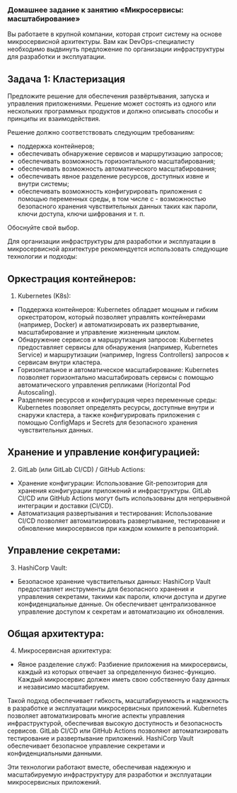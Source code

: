 ### Домашнее задание к занятию «Микросервисы: масштабирование»

Вы работаете в крупной компании, которая строит систему на основе микросервисной архитектуры. Вам как DevOps-специалисту необходимо выдвинуть предложение по организации инфраструктуры для разработки и эксплуатации.

## Задача 1: Кластеризация

Предложите решение для обеспечения развёртывания, запуска и управления приложениями. Решение может состоять из одного или нескольких программных продуктов и должно описывать способы и принципы их взаимодействия.

Решение должно соответствовать следующим требованиям:

- поддержка контейнеров;
- обеспечивать обнаружение сервисов и маршрутизацию запросов;
- обеспечивать возможность горизонтального масштабирования;
- обеспечивать возможность автоматического масштабирования;
- обеспечивать явное разделение ресурсов, доступных извне и внутри системы;
- обеспечивать возможность конфигурировать приложения с помощью переменных среды, в том числе с - возможностью безопасного хранения чувствительных данных таких как пароли, ключи доступа, ключи шифрования и т. п.

Обоснуйте свой выбор.

Для организации инфраструктуры для разработки и эксплуатации в микросервисной архитектуре рекомендуется использовать следующие технологии и подходы:

## Оркестрация контейнеров:

1. Kubernetes (K8s):

- Поддержка контейнеров: Kubernetes обладает мощным и гибким оркестратором, который позволяет управлять контейнерами (например, Docker) и автоматизировать их развертывание, масштабирование и управление жизненным циклом.
- Обнаружение сервисов и маршрутизация запросов: Kubernetes предоставляет сервисы для обнаружения (например, Kubernetes Service) и маршрутизации (например, Ingress Controllers) запросов к сервисам внутри кластера.
- Горизонтальное и автоматическое масштабирование: Kubernetes позволяет горизонтально масштабировать сервисы с помощью автоматического управления репликами (Horizontal Pod Autoscaling).
- Разделение ресурсов и конфигурация через переменные среды: Kubernetes позволяет определять ресурсы, доступные внутри и снаружи кластера, а также конфигурировать приложения с помощью ConfigMaps и Secrets для безопасного хранения чувствительных данных.

## Хранение и управление конфигурацией:

2. GitLab (или GitLab CI/CD) / GitHub Actions:

- Хранение конфигурации: Использование Git-репозитория для хранения конфигурации приложений и инфраструктуры. GitLab CI/CD или GitHub Actions могут быть использованы для непрерывной интеграции и доставки (CI/CD).
- Автоматизация развертывания и тестирования: Использование CI/CD позволяет автоматизировать развертывание, тестирование и обновление микросервисов при каждом коммите в репозиторий.

##  Управление секретами:

3.  HashiCorp Vault:

- Безопасное хранение чувствительных данных: HashiCorp Vault предоставляет инструменты для безопасного хранения и управления секретами, такими как пароли, ключи доступа и другие конфиденциальные данные. Он обеспечивает централизованное управление доступом к секретам и автоматизацию их обновления.

## Общая архитектура:

4. Микросервисная архитектура:

- Явное разделение служб: Разбиение приложения на микросервисы, каждый из которых отвечает за определенную бизнес-функцию. Каждый микросервис должен иметь свою собственную базу данных и независимо масштабируем.

Такой подход обеспечивает гибкость, масштабируемость и надежность в разработке и эксплуатации микросервисных приложений. Kubernetes позволяет автоматизировать многие аспекты управления инфраструктурой, обеспечивая высокую доступность и безопасность сервисов. GitLab CI/CD или GitHub Actions позволяют автоматизировать тестирование и развертывание приложений. HashiCorp Vault обеспечивает безопасное управление секретами и конфиденциальными данными.

Эти технологии работают вместе, обеспечивая надежную и масштабируемую инфраструктуру для разработки и эксплуатации микросервисных приложений.